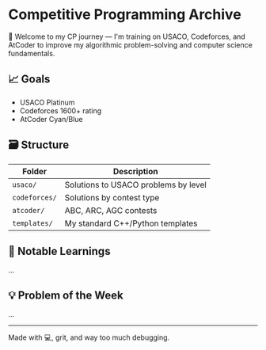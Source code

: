 # Competitive Programming Archive

👋 Welcome to my CP journey — I'm training on USACO, Codeforces, and AtCoder to improve my algorithmic problem-solving and computer science fundamentals.

## 📈 Goals
- USACO Platinum
- Codeforces 1600+ rating
- AtCoder Cyan/Blue

## 🗃️ Structure

| Folder | Description |
|--------|-------------|
| `usaco/` | Solutions to USACO problems by level |
| `codeforces/` | Solutions by contest type |
| `atcoder/` | ABC, ARC, AGC contests |
| `templates/` | My standard C++/Python templates |

## 🧠 Notable Learnings
...

## 💡 Problem of the Week
...

---
Made with 💻, grit, and way too much debugging.
